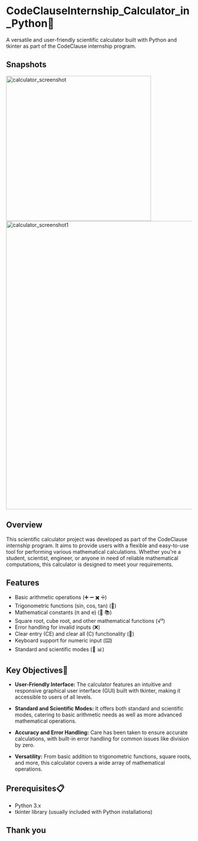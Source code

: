 # CodeClauseInternship_Calculator_in_Python🧮
A versatile and user-friendly scientific calculator built with Python and tkinter as part of the CodeClause internship program.

## Snapshots

<img width="393" alt="calculator_screenshot" src="https://github.com/NikitaBeeram/CodeClauseInternship_Calculator_in_Python/assets/108002991/1d5fe6a1-8639-4380-ab4a-ce458678bd62">
<br>
<img width="781" alt="calculator_screenshot1" src="https://github.com/NikitaBeeram/CodeClauseInternship_Calculator_in_Python/assets/108002991/ca8e18fa-bc76-42f3-995c-d040ba8ac019">

## Overview
This scientific calculator project was developed as part of the CodeClause internship program. It aims to provide users with a flexible and easy-to-use tool for performing various mathematical calculations. Whether you're a student, scientist, engineer, or anyone in need of reliable mathematical computations, this calculator is designed to meet your requirements.

## Features

- Basic arithmetic operations (➕ ➖ ✖️ ➗)
- Trigonometric functions (sin, cos, tan) (📐)
- Mathematical constants (π and e) (🥧 📚)
- Square root, cube root, and other mathematical functions (√³)
- Error handling for invalid inputs (❌)
- Clear entry (CE) and clear all (C) functionality (🧹)
- Keyboard support for numeric input (⌨️)
- Standard and scientific modes (🧪 📊)

## Key Objectives🎯

- **User-Friendly Interface:** The calculator features an intuitive and responsive graphical user interface (GUI) built with tkinter, making it accessible to users of all levels.

- **Standard and Scientific Modes:** It offers both standard and scientific modes, catering to basic arithmetic needs as well as more advanced mathematical operations.

- **Accuracy and Error Handling:** Care has been taken to ensure accurate calculations, with built-in error handling for common issues like division by zero.

- **Versatility:** From basic addition to trigonometric functions, square roots, and more, this calculator covers a wide array of mathematical operations.

## Prerequisites📋 

- Python 3.x
- tkinter library (usually included with Python installations)

## Thank you
